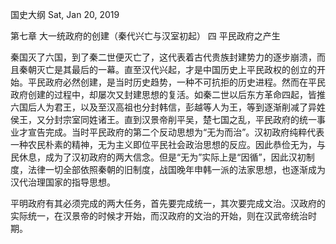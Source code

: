 国史大纲
Sat, Jan 20, 2019

第七章 大一统政府的创建（秦代兴亡与汉室初起）
四 平民政府之产生

秦国灭了六国，到了秦二世便灭亡了，这代表着古代贵族封建势力的逐步崩溃，而且秦朝灭亡是其最后的一幕。直至汉代兴起，才是中国历史上平民政权的创立的开始。平民政府必然创建，是当时历史趋势，一种不可抗拒的历史进程。然而在平民政府创建的过程中，却屡次又封建思想的复活。如秦二世以后东方革命四起，皆推六国后人为君王，以及至汉高祖也分封韩信，彭越等人为王，等到逐渐削减了异姓侯王，又分封宗室同姓诸王。直到汉景帝削平吴，楚七国之乱，平民政府的统一事业才宣告完成。当时平民政府的第二个反动思想为“无为而治”。汉初政府纯粹代表一种农民朴素的精神，无为主义即位平民社会政治思想的反应。因此恭俭无为，与民休息，成为了汉初政府的两大信念。但是“无为”实际上是“因循”，因此汉初制度，法律一切全部依照秦朝的旧制度，战国晚年申韩一派的法家思想，也逐渐成为汉代治理国家的指导思想。

平明政府有其必须完成的两大任务，首先要完成统一，其次要完成文治。汉政府的实际统一，在汉景帝的时候才开始，而汉政府的文治的开始，则在汉武帝统治时期。
